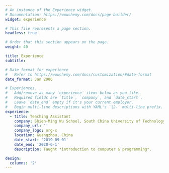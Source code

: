```yaml
---
# An instance of the Experience widget.
# Documentation: https://wowchemy.com/docs/page-builder/
widget: experience

# This file represents a page section.
headless: true

# Order that this section appears on the page.
weight: 40

title: Experience
subtitle:

# Date format for experience
#   Refer to https://wowchemy.com/docs/customization/#date-format
date_format: Jan 2006

# Experiences.
#   Add/remove as many `experience` items below as you like.
#   Required fields are `title`, `company`, and `date_start`.
#   Leave `date_end` empty if it's your current employer.
#   Begin multi-line descriptions with YAML's `|2-` multi-line prefix.
experience:
  - title: Teaching Assistant
    company: Shien-Ming Wu School, South China University of Technology (SCUT)
    company_url: ''
    company_logo: org-x
    location: Guangzhou, China
    date_start: '2019-09-01'
    date_end: '2020-6-1'
    description: Taught *introduction to computer & programming*.

design:
  columns: '2'
---
```

